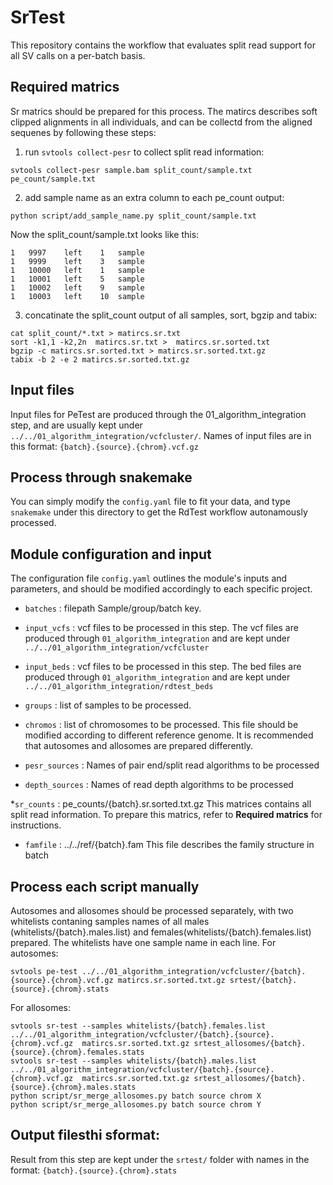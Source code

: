 # SrTest
This repository contains the workflow that evaluates split read support for all SV calls on a per-batch basis.

## Required matrics
Sr matrics should be prepared for this process. The matircs describes soft clipped alignments in all individuals, and can be collectd from the aligned sequenes by following these steps:

1. run `svtools collect-pesr` to collect split read information:
```
svtools collect-pesr sample.bam split_count/sample.txt pe_count/sample.txt
```

2. add sample name as an extra column to each pe_count output:
```
python script/add_sample_name.py split_count/sample.txt
```

Now the split_count/sample.txt looks like this:
```
1	9997	left	1	sample
1	9999	left	3	sample
1	10000	left	1	sample
1	10001	left	5	sample
1	10002	left	9	sample
1	10003	left	10	sample
```

3. concatinate the split_count output of all samples, sort, bgzip and tabix:
```
cat split_count/*.txt > matircs.sr.txt
sort -k1,1 -k2,2n  matircs.sr.txt >  matircs.sr.sorted.txt
bgzip -c matircs.sr.sorted.txt > matircs.sr.sorted.txt.gz
tabix -b 2 -e 2 matircs.sr.sorted.txt.gz
```

## Input files
Input files for PeTest are produced through the 01_algorithm_integration step, and are usually kept under `../../01_algorithm_integration/vcfcluster/`. Names of input files are in this format: `{batch}.{source}.{chrom}.vcf.gz`

## Process through snakemake
You can simply modify the `config.yaml` file to fit your data, and type `snakemake` under this directory to get the RdTest workflow autonamously processed.

## Module configuration and input
The configuration file `config.yaml` outlines the module's inputs and parameters, and should be modified accordingly to each specific project. 

* `batches` : filepath
Sample/group/batch key.

* `input_vcfs` : vcf files to be processed in this step. 
The vcf files are produced through `01_algorithm_integration` and are kept under `../../01_algorithm_integration/vcfcluster`

* `input_beds` : vcf files to be processed in this step. 
The bed files are produced through `01_algorithm_integration` and are kept under `../../01_algorithm_integration/rdtest_beds`

* `groups` : list of samples to be processed.

* `chromos` : list of chromosomes to be processed.
This file should be modified according to different reference genome. It is recommended that autosomes and allosomes are prepared differently.

* `pesr_sources` : 
Names of pair end/split read algorithms to be processed

* `depth_sources` :
Names of read depth algorithms to be processed

*`sr_counts` : pe_counts/{batch}.sr.sorted.txt.gz
This matrices contains all split read information. To prepare this matrics, refer to **Required matrics** for instructions.

* `famfile` : ../../ref/{batch}.fam
This file describes the family structure in batch

## Process each script manually
Autosomes and allosomes should be processed separately, with two whitelists contaning samples names of all males (whitelists/{batch}.males.list) and females(whitelists/{batch}.females.list) prepared. The whitelists have one sample name in each line.
For autosomes:
```
svtools pe-test ../../01_algorithm_integration/vcfcluster/{batch}.{source}.{chrom}.vcf.gz matircs.sr.sorted.txt.gz srtest/{batch}.{source}.{chrom}.stats
```
For allosomes:
```
svtools sr-test --samples whitelists/{batch}.females.list ../../01_algorithm_integration/vcfcluster/{batch}.{source}.{chrom}.vcf.gz  matircs.sr.sorted.txt.gz srtest_allosomes/{batch}.{source}.{chrom}.females.stats
svtools sr-test --samples whitelists/{batch}.males.list ../../01_algorithm_integration/vcfcluster/{batch}.{source}.{chrom}.vcf.gz  matircs.sr.sorted.txt.gz srtest_allosomes/{batch}.{source}.{chrom}.males.stats
python script/sr_merge_allosomes.py batch source chrom X
python script/sr_merge_allosomes.py batch source chrom Y
```

## Output filesthi sformat:
Result from this step are kept under the `srtest/` folder with names in the format: `{batch}.{source}.{chrom}.stats`

